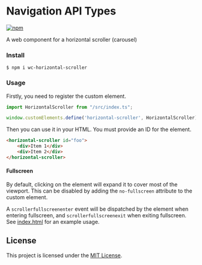 # Navigation API Types

[![npm](https://img.shields.io/npm/v/wc-horizontal-scroller.svg?style=flat-square)](https://www.npmjs.com/package/wc-horizontal-scroller)

A web component for a horizontal scroller (carousel)

### Install

```shell
$ npm i wc-horizontal-scroller
```
### Usage

Firstly, you need to register the custom element.

```js
import HorizontalScroller from "/src/index.ts";

window.customElements.define('horizontal-scroller', HorizontalScroller);
```

Then you can use it in your HTML. You must provide an ID for the element.

```html
<horizontal-scroller id="foo">
    <div>Item 1</div>
    <div>Item 2</div>
</horizontal-scroller>
```

#### Fullscreen

By default, clicking on the element will expand it to cover most of the viewport. This can be disabled by adding the `no-fullscreen` attribute to the custom element.

A `scrollerfullscreenenter` event will be dispatched by the element when entering fullscreen, and `scrollerfullscreenexit` when exiting fullscreen. See [index.html](https://github.com/lukewarlow/navigation-api-types/blob/master/index.html) for an example usage.

## License

This project is licensed under the [MIT License](https://github.com/lukewarlow/navigation-api-types/blob/master/LICENSE).
